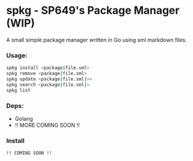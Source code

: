 # spkg - SP649's Package Manager (WIP)
A small simple package manager written in Go using sml markdown files.
### Usage:
```bash
spkg install <package|file.sml>
spkg remove <package|file.sml>
spkg update <package|file.sml|>>
spkg search <package|file.sml|>
spkg list
```
### Deps:
- Golang
- !! MORE COMING SOON !!
### Install
```bash
!! COMING SOON !!
```
